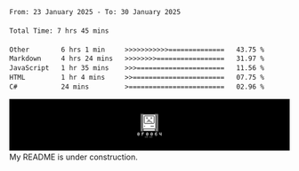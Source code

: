 <!--START_SECTION:waka-->

```txt
From: 23 January 2025 - To: 30 January 2025

Total Time: 7 hrs 45 mins

Other        6 hrs 1 min     >>>>>>>>>>>==============   43.75 %
Markdown     4 hrs 24 mins   >>>>>>>>=================   31.97 %
JavaScript   1 hr 35 mins    >>>======================   11.56 %
HTML         1 hr 4 mins     >>=======================   07.75 %
C#           24 mins         >========================   02.96 %
```

<!--END_SECTION:waka-->

<img src="https://raw.githubusercontent.com/n3xta/image-hosting/main/img/202411032331174.png"/>
My README is under construction. 

